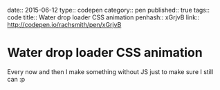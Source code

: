 date:: 2015-06-12
type:: codepen
category:: pen
published:: true
tags:: code
title:: Water drop loader CSS animation
penhash:: xGrjvB
link:: http://codepen.io/rachsmith/pen/xGrjvB

# Water drop loader CSS animation

Every now and then I make something without JS just to make sure I still can :p
